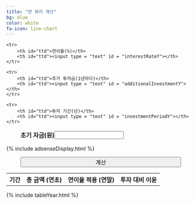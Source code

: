 ```yaml
---
title: "연 복리 계산"
bg: blue
color: white
fa-icon: line-chart
---
```

<style>
#in{
	margin-left:auto;
	margin-right:auto;
	width:85%;
	border-collapse:separate;
	border-spacing:0;
}

#ttd{
	font-weight: bold;
	text-align: left;
	padding:0;
	border:0;
}

#btny{
{% assign blue = site.colors.blue %}
{% assign white = site.colors.white %}
        background-color:{{blue}};
        color:{{white}};
        border-color:{{white}};
        width:85%;
	font-size:15px;
}

#btny:hover{
{% assign blue = site.colors.blue %}
{% assign white = site.colors.white %}
	background-color:{{white}};
	color:{{blue}};
	border-color:{{blue}};
	width:85%;
	font-size:15px;
}

</style>

<body>

<table id = "in">
	<tr>
		<th id="ttd">초기 자금(원)</th>
		<th id="ttd"><input type = "text" id = "initialFundsY"></th>
	</tr>

	<tr>
		<th id="ttd">연이율(%)</th>
		<th id="ttd"><input type = "text" id = "interestRateY"></th>
	</tr>

	<tr>
		<th id="ttd">추가 투자금(1년마다)</th>
		<th id="ttd"><input type = "text" id = "additionalInvestmentY"></th>
	</tr>

	<tr>
		<th id="ttd">투자 기간(년)</th>
		<th id="ttd"><input type = "text" id = "investmentPeriodY"></th>
	</tr>


</table>

{% include adsenseDisplay.html %}

<center><button id="btny" onclick="cal()">계산</button></center>

<table id = "resultTableY">
	<tr>
		<th>기간</th>
		<th>총 금액 (연초)</th>
		<th>연이율 적용 (연말)</th>
		<th>투자 대비 이윤</th>
	</tr>
</table>

{% include tableYear.html %}

</body>
